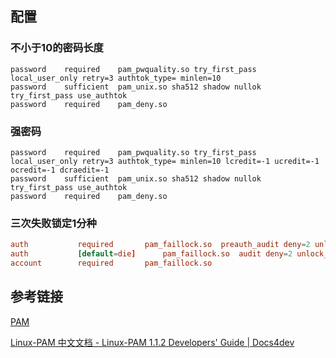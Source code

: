 ## 配置
### 不小于10的密码长度
```
password    required    pam_pwquality.so try_first_pass local_user_only retry=3 authtok_type= minlen=10
password    sufficient  pam_unix.so sha512 shadow nullok try_first_pass use_authtok
password    required    pam_deny.so
```

### 强密码
```
password    required    pam_pwquality.so try_first_pass local_user_only retry=3 authtok_type= minlen=10 lcredit=-1 ucredit=-1 ocredit=-1 dcraedit=-1
password    sufficient  pam_unix.so sha512 shadow nullok try_first_pass use_authtok
password    required    pam_deny.so
```


### 三次失败锁定1分种
```conf
auth           required       pam_faillock.so  preauth_audit deny=2 unlock_time=60
auth           [default=die]      pam_faillock.so  audit deny=2 unlock_time=60
account        required       pam_faillock.so
```
## 参考链接
[PAM](PAM.md)

[Linux-PAM 中文文档 - Linux-PAM 1.1.2 Developers' Guide | Docs4dev](https://www.docs4dev.com/docs/zh/linux-pam/1.1.2/reference/)